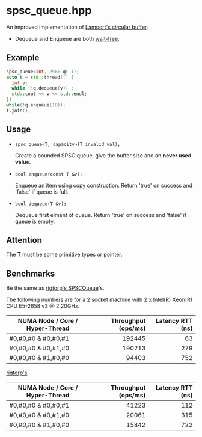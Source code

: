 # spsc_queue.hpp
An improved implementation of [Lamport's circular buffer][1].

- Dequeue and Enqueue are both [wait-free](2).

## Example

``` cpp
spsc_queue<int, 256> q(-1);
auto t = std::thread([] {
  int v;
  while (!q.dequeue(v)) ;
  std::cout << v << std::endl;
})
while(!q.enqueue(10));
t.join();
```
## Usage

- `spsc_queue<T, capacity>(T invalid_val);`

  Create a bounded SPSC queue, give the buffer size and an **never used value**.

- `bool enqueue(const T &v);`  

  Enqueue an item using copy construction. Return 'true' on success and 'false' if queue is full.
  
- `bool dequeue(T &v);`

  Dequeue first elment of queue. Return 'true' on success and 'false' if queue is empty.
  
## Attention

The **T** must be some primitive types or pointer.
  
## Benchmarks

Be the same as [rigtorp's SPSCQueue][3]'s.

The following numbers are for a 2 socket machine with 2 x Intel(R) Xeon(R) CPU E5-2658 v3 @ 2.20GHz.

| NUMA Node / Core / Hyper-Thread | Throughput (ops/ms) | Latency RTT (ns) |
| ------------------------------- | -------------------:| ----------------:|
| #0,#0,#0 & #0,#0,#1             |              192445 |               63 |
| #0,#0,#0 & #0,#1,#0             |              190213 |              279 |
| #0,#0,#0 & #1,#0,#0             |               94403 |              752 |

[rigtorp's][3]

| NUMA Node / Core / Hyper-Thread | Throughput (ops/ms) | Latency RTT (ns) |
| ------------------------------- | -------------------:| ----------------:|
| #0,#0,#0 & #0,#0,#1             |               41223 |              112 |
| #0,#0,#0 & #0,#1,#0             |               20061 |              315 |
| #0,#0,#0 & #1,#0,#0             |               15842 |              722 |
  
[1]: http://research.microsoft.com/en-us/um/people/lamport/pubs/proving.pdf
[2]: https://en.wikipedia.org/wiki/Non-blocking_algorithm#Wait-freedom
[3]: https://github.com/rigtorp/SPSCQueue
